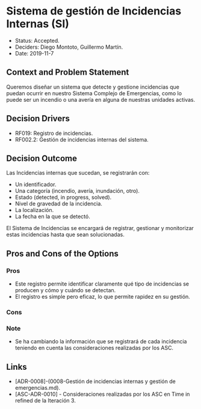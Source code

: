 # Sistema de gestión de Incidencias Internas (SI)

* Status: Accepted.
* Deciders: Diego Montoto, Guillermo Martín.
* Date: 2019-11-7


## Context and Problem Statement

Queremos diseñar un sistema que detecte y gestione incidencias que puedan ocurrir en nuestro Sistema Complejo de Emergencias, como lo puede ser un incendio o una avería en alguna de nuestras unidades activas.


## Decision Drivers

* RF019: Registro de incidencias.
* RF002.2: Gestión de incidencias internas del sistema.

## Decision Outcome

Las Incidencias internas que sucedan, se registrarán con:
* Un identificador.
* Una categoría (incendio, avería, inundación, otro).
* Estado (detected, in progress, solved).
* Nivel de gravedad de la incidencia.
* La localización.
* La fecha en la que se detectó.

El Sistema de Incidencias se encargará de registrar, gestionar y monitorizar estas incidencias hasta que sean solucionadas.

## Pros and Cons of the Options

### Pros

* Este registro permite identificar claramente qué tipo de incidencias se producen y cómo y cuándo se detectan.
* El registro es simple pero eficaz, lo que permite rapidez en su gestión.


### Cons

### Note

* Se ha cambiando la información que se registrará de cada incidencia teniendo en cuenta las consideraciones realizadas por los ASC.

## Links

* [ADR-0008]-(0008-Gestión de incidencias internas y gestión de emergencias.md).
* [ASC-ADR-0010] - Consideraciones realizadas por los ASC en Time in refined de la Iteración 3.
